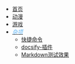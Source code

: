 <!-- 杂项·侧边栏 -->
<!-- etchunWeb/md/sth/_sidebar.md -->

* [<i class="fa-solid fa-at" style="color: #5bb3f5;"></i> 首页](/home.md) 
* [<i class="fa-solid fa-tv" style="color: #5bb3f5;"></i> 动漫](/md/anime/ "还是2次元让人向往")
* [<i class="fa-solid fa-gamepad" style="color: #5bb3f5;"></i> 游戏](/md/game/ "这个真的只是游戏")
* [<i class="fa-solid fa-laptop fa-beat" style="color: #5bb3f5;"> 杂项</i>](/md/sth/ "不知道生活有多少烦心事")
  - [快捷命令](/md/sth/快捷命令.md)
  - [docsify-插件](/md/sth/docsify-插件.md)
  - [Markdown测试效果](/md/sth/Markdown测试效果.md)



